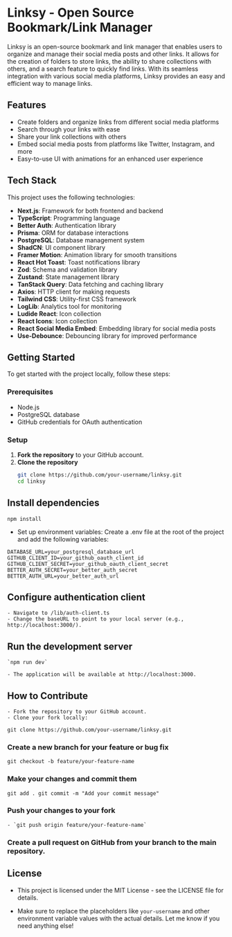 # Linksy - Open Source Bookmark/Link Manager

Linksy is an open-source bookmark and link manager that enables users to organize and manage their social media posts and other links. It allows for the creation of folders to store links, the ability to share collections with others, and a search feature to quickly find links. With its seamless integration with various social media platforms, Linksy provides an easy and efficient way to manage links.

## Features

- Create folders and organize links from different social media platforms
- Search through your links with ease
- Share your link collections with others
- Embed social media posts from platforms like Twitter, Instagram, and more
- Easy-to-use UI with animations for an enhanced user experience

## Tech Stack

This project uses the following technologies:

- **Next.js**: Framework for both frontend and backend
- **TypeScript**: Programming language
- **Better Auth**: Authentication library
- **Prisma**: ORM for database interactions
- **PostgreSQL**: Database management system
- **ShadCN**: UI component library
- **Framer Motion**: Animation library for smooth transitions
- **React Hot Toast**: Toast notifications library
- **Zod**: Schema and validation library
- **Zustand**: State management library
- **TanStack Query**: Data fetching and caching library
- **Axios**: HTTP client for making requests
- **Tailwind CSS**: Utility-first CSS framework
- **LogLib**: Analytics tool for monitoring
- **Ludide React**: Icon collection
- **React Icons**: Icon collection
- **React Social Media Embed**: Embedding library for social media posts
- **Use-Debounce**: Debouncing library for improved performance

## Getting Started

To get started with the project locally, follow these steps:

### Prerequisites

- Node.js
- PostgreSQL database
- GitHub credentials for OAuth authentication

### Setup

1. **Fork the repository** to your GitHub account.
2. **Clone the repository**
   ```bash
   git clone https://github.com/your-username/linksy.git
   cd linksy
   ```

## Install dependencies

`npm install`

- Set up environment variables: Create a .env file at the root of the project and add the following variables:

`DATABASE_URL=your_postgresql_database_url
GITHUB_CLIENT_ID=your_github_oauth_client_id
GITHUB_CLIENT_SECRET=your_github_oauth_client_secret
BETTER_AUTH_SECRET=your_better_auth_secret
BETTER_AUTH_URL=your_better_auth_url`

## Configure authentication client

    - Navigate to /lib/auth-client.ts
    - Change the baseURL to point to your local server (e.g., http://localhost:3000/).

## Run the development server

    `npm run dev`

    - The application will be available at http://localhost:3000.

## How to Contribute

    - Fork the repository to your GitHub account.
    - Clone your fork locally:

`git clone https://github.com/your-username/linksy.git`

### Create a new branch for your feature or bug fix

`git checkout -b feature/your-feature-name`

### Make your changes and commit them

`git add .
git commit -m "Add your commit message"`

### Push your changes to your fork

    - `git push origin feature/your-feature-name`

### Create a pull request on GitHub from your branch to the main repository.

## License

- This project is licensed under the MIT License - see the LICENSE file for details.

- Make sure to replace the placeholders like `your-username` and other environment variable values with the actual details. Let me know if you need anything else!
